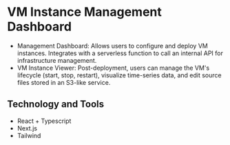 # VM Instance Management Dashboard

- Management Dashboard: Allows users to configure and deploy VM instances. Integrates with a serverless function to call an internal API for infrastructure management.
- VM Instance Viewer: Post-deployment, users can manage the VM's lifecycle (start, stop, restart), visualize time-series data, and edit source files stored in an S3-like service.

## Technology and Tools

- React + Typescript
- Next.js
- Tailwind
